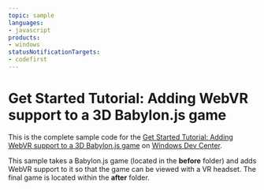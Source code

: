 ```yaml
---
topic: sample
languages:
- javascript
products:
- windows
statusNotificationTargets:
- codefirst
---
```


# Get Started Tutorial: Adding WebVR support to a 3D Babylon.js game

This is the complete sample code for the [Get Started Tutorial: Adding WebVR support to a 3D Babylon.js game](https://docs.microsoft.com/en-us/windows/uwp/get-started/adding-webvr-to-a-babylonjs-game) on [Windows Dev Center](https://developer.microsoft.com/en-us/windows).

This sample takes a Babylon.js game (located in the **before** folder) and adds WebVR support to it so that the game can be viewed with a VR headset.
The final game is located within the **after** folder.
